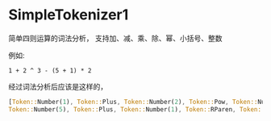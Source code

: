 # SimpleTokenizer1

简单四则运算的词法分析， 支持加、减、乘、除、幂、小括号、整数

例如:

```shell
1 + 2 ^ 3 - (5 + 1) * 2
```

经过词法分析后应该是这样的，

```rust
[Token::Number(1), Token::Plus, Token::Number(2), Token::Pow, Token::Number(3), Token::Minus, Token::LParen, 
Token::Number(5), Token::Plus, Token::Number(1), Token::RParen, Token::Multiply, Token::Number(2)]
```
